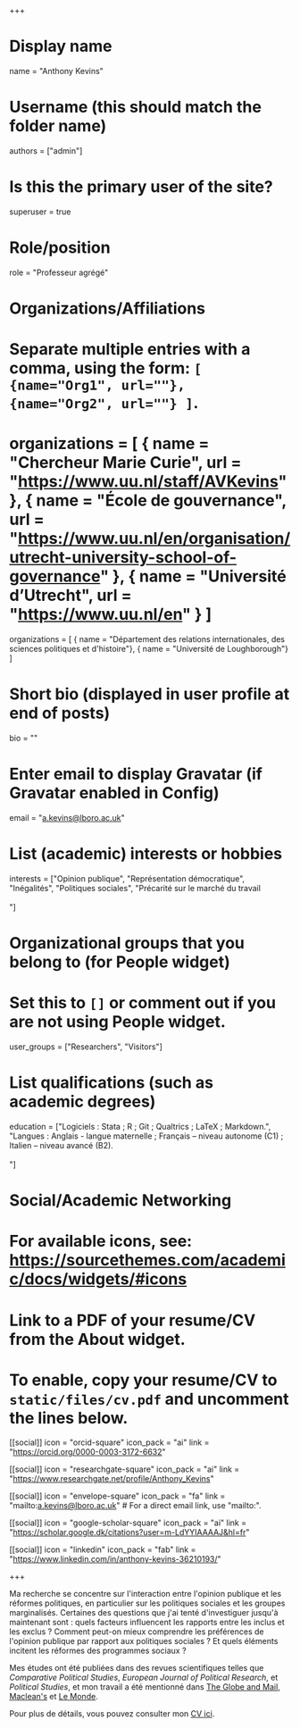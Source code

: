 +++
# Display name
name = "Anthony Kevins"

# Username (this should match the folder name)
authors = ["admin"]

# Is this the primary user of the site?
superuser = true

# Role/position
role = "Professeur agrégé"

# Organizations/Affiliations
#   Separate multiple entries with a comma, using the form: `[ {name="Org1", url=""}, {name="Org2", url=""} ]`.
# organizations = [ { name = "Chercheur Marie Curie", url = "https://www.uu.nl/staff/AVKevins" }, { name = "École de gouvernance", url = "https://www.uu.nl/en/organisation/utrecht-university-school-of-governance" }, { name = "Université d’Utrecht", url = "https://www.uu.nl/en" } ]
organizations = [ { name = "Département des relations internationales, des sciences politiques et d'histoire"}, { name = "Université de Loughborough"} ]

# Short bio (displayed in user profile at end of posts)
bio = ""

# Enter email to display Gravatar (if Gravatar enabled in Config)
email = "a.kevins@lboro.ac.uk"

  # List (academic) interests or hobbies
interests = ["Opinion publique", "Représentation démocratique", "Inégalités", "Politiques sociales", "Précarité sur le marché du travail <br /> <br />"]

# Organizational groups that you belong to (for People widget)
#   Set this to `[]` or comment out if you are not using People widget.
user_groups = ["Researchers", "Visitors"]

# List qualifications (such as academic degrees)
 education = ["Logiciels : Stata ; R ; Git ; Qualtrics ; LaTeX ; Markdown.", "Langues : Anglais - langue maternelle ; Français – niveau autonome (C1) ; Italien – niveau avancé (B2). <br /> <br />"]

# Social/Academic Networking
# For available icons, see: https://sourcethemes.com/academic/docs/widgets/#icons

# Link to a PDF of your resume/CV from the About widget.
# To enable, copy your resume/CV to `static/files/cv.pdf` and uncomment the lines below.

[[social]]
  icon = "orcid-square"
  icon_pack = "ai"
  link = "https://orcid.org/0000-0003-3172-6632"
  
[[social]]
  icon = "researchgate-square"
  icon_pack = "ai"
  link = "https://www.researchgate.net/profile/Anthony_Kevins"
    
 [[social]]
  icon = "envelope-square"
  icon_pack = "fa"
  link = "mailto:a.kevins@lboro.ac.uk"  # For a direct email link, use "mailto:".

[[social]]
  icon = "google-scholar-square"
  icon_pack = "ai"
  link = "https://scholar.google.dk/citations?user=m-LdYYIAAAAJ&hl=fr"

[[social]]
 icon = "linkedin"
 icon_pack = "fab"
 link = "https://www.linkedin.com/in/anthony-kevins-36210193/"

+++

Ma recherche se concentre sur l'interaction entre l'opinion publique et les réformes politiques, en particulier sur les politiques sociales et les groupes marginalisés. Certaines des questions que j'ai tenté d'investiguer jusqu'à maintenant sont : quels facteurs influencent les rapports entre les inclus et les exclus ? Comment peut-on mieux comprendre les préférences de l'opinion publique par rapport aux politiques sociales ? Et quels éléments incitent les réformes des programmes sociaux ?

Mes études ont été publiées dans des revues scientifiques telles que _Comparative Political Studies_, _European Journal of Political Research_, et _Political Studies_, et mon travail a été mentionné dans [The Globe and Mail](https://www.theglobeandmail.com/opinion/big-tent-politics-is-now-all-but-dead/article24944734/), [Maclean's](https://www.macleans.ca/politics/this-is-whats-wrong-with-canadas-right/) et [Le Monde](https://www.lemonde.fr/idees/article/2019/03/22/nous-demandons-des-programmes-sociaux-moins-genereux-lorsque-nos-revenus-diminuent_5439877_3232.html).

Pour plus de détails, vous pouvez consulter mon [CV ici](https://anthonykevins.github.io/files/CV_fr.pdf).
